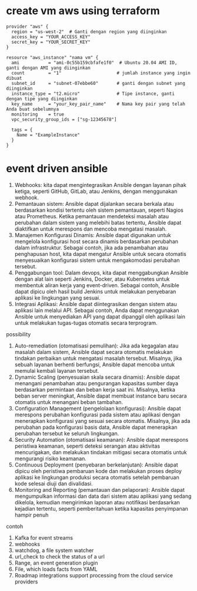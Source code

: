 # create vm aws using terraform
```
provider "aws" {
  region = "us-west-2"  # Ganti dengan region yang diinginkan
  access_key = "YOUR_ACCESS_KEY"
  secret_key = "YOUR_SECRET_KEY"
}

resource "aws_instance" "nama vm" {
  ami           = "ami-0c55b159cbfafe1f0"  # Ubuntu 20.04 AMI ID, ganti dengan AMI yang diinginkan
  count         = "1"                     # jumlah instance yang ingin dibuat
  subnet_id     = "subnet-07ebbe60"       # ganti dengan subnet yang diinginkan
  instance_type = "t2.micro"              # Tipe instance, ganti dengan tipe yang diinginkan
  key_name      = "your_key_pair_name"    # Nama key pair yang telah Anda buat sebelumnya
  monitoring    = true                    
  vpc_security_group_ids = ["sg-12345678"]

  tags = {
    Name = "ExampleInstance"
  }
}
```
# event driven ansible

1. Webhooks: kita dapat mengintegrasikan Ansible dengan layanan pihak ketiga, seperti GitHub, GitLab, atau Jenkins, dengan menggunakan webhook. 
2. Pemantauan sistem: Ansible dapat dijalankan secara berkala atau berdasarkan kondisi tertentu oleh sistem pemantauan, seperti Nagios atau Prometheus. Ketika pemantauan mendeteksi masalah atau perubahan dalam sistem yang melebihi batas tertentu, Ansible dapat diaktifkan untuk merespons dan mencoba mengatasi masalah.
3. Manajemen Konfigurasi Dinamis: Ansible dapat digunakan untuk mengelola konfigurasi host secara dinamis berdasarkan perubahan dalam infrastruktur. Sebagai contoh, jika ada penambahan atau penghapusan host, kita dapat mengatur Ansible untuk secara otomatis menyesuaikan konfigurasi sistem untuk mengakomodasi perubahan tersebut.
4. Penggabungan tool: Dalam devops, kita dapat menggabungkan Ansible dengan alat lain seperti Jenkins, Docker, atau Kubernetes untuk membentuk aliran kerja yang event-driven. Sebagai contoh, Ansible dapat dipicu oleh hasil build Jenkins untuk melakukan penyebaran aplikasi ke lingkungan yang sesuai.
5. Integrasi Aplikasi: Ansible dapat diintegrasikan dengan sistem atau aplikasi lain melalui API. Sebagai contoh, Anda dapat menggunakan Ansible untuk menyediakan API yang dapat dipanggil oleh aplikasi lain untuk melakukan tugas-tugas otomatis secara terprogram.

possibility

1. Auto-remediation (otomatisasi pemulihan): Jika ada kegagalan atau masalah dalam sistem, Ansible dapat secara otomatis melakukan tindakan perbaikan untuk mengatasi masalah tersebut. Misalnya, jika sebuah layanan berhenti berfungsi, Ansible dapat mencoba untuk memulai kembali layanan tersebut.
2. Dynamic Scaling (penyesuaian skala secara dinamis): Ansible dapat menangani penambahan atau pengurangan kapasitas sumber daya berdasarkan permintaan dan beban kerja saat ini. Misalnya, ketika beban server meningkat, Ansible dapat membuat instance baru secara otomatis untuk menangani beban tambahan.
3. Configuration Management (pengelolaan konfigurasi): Ansible dapat merespons perubahan konfigurasi pada sistem atau aplikasi dengan menerapkan konfigurasi yang sesuai secara otomatis. Misalnya, jika ada perubahan pada konfigurasi basis data, Ansible dapat menerapkan perubahan tersebut ke seluruh lingkungan.
4. Security Automation (otomatisasi keamanan): Ansible dapat merespons peristiwa keamanan, seperti deteksi serangan atau aktivitas mencurigakan, dan melakukan tindakan mitigasi secara otomatis untuk mengurangi risiko keamanan.
5. Continuous Deployment (penyebaran berkelanjutan): Ansible dapat dipicu oleh peristiwa pembaruan kode dan melakukan proses deploy aplikasi ke lingkungan produksi secara otomatis setelah pembaruan kode selesai diuji dan divalidasi.
6. Monitoring and Reporting (pemantauan dan pelaporan): Ansible dapat mengumpulkan informasi dan data dari sistem atau aplikasi yang sedang dikelola, kemudian mengirimkan laporan atau notifikasi berdasarkan kejadian tertentu, seperti pemberitahuan ketika kapasitas penyimpanan hampir penuh

contoh

1. Kafka for event streams
2. webhooks
3. watchdog, a file system watcher
4. url_check to check the status of a url
5. Range, an event generation plugin
6. File, which loads facts from YAML
7. Roadmap integrations support processing from the cloud service providers
